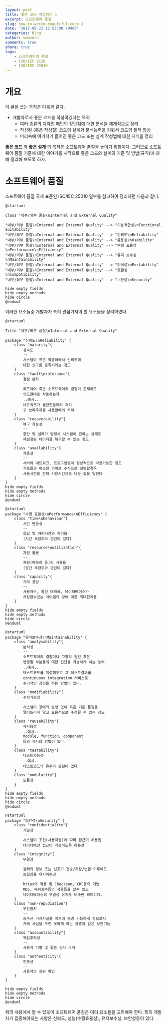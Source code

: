 ```yaml
---
layout: post
title: 좋은 코드 작성하기 1
excerpt: 소프트웨어 품질
slug: how-to-write-beautiful-code-1
date: '2017-05-22 12:53:00 +0900'
categories: blog
author: vomvoru
comments: true
share: true
tags:
    - 소프트웨어의 품질
    - ISO/IEC 9126
    - ISO/IEC 25010
---
```


# 개요
이 글을 쓰는 목적은 다음과 같다.
* 개발자로서 좋은 코드를 작성하겠다는 목적
    * 여러 종류의 디자인 패턴의 장단점에 대한 분석을 체계적으로 정리
    * 작성된 (혹은 작성할) 코드의 설계와 분석능력을 키워서 코드의 질적 향상
    * 머리속에 여기저기 흩어진 좋은 코드 또는 설계 작성법에 대한 지식을 정리


**좋은 코드** 와 **좋은 설계** 의 목적은 소프트웨어 품질을 높이기 위함이다. 그러므로 소프트웨어 품질 기준에 대한 이야기를 시작으로 좋은 코드와 설계의 기준 및 방법(규칙)에 대해 정리해 보도록 하자.

# 소프트웨어 품질
소프트웨어 품질 국제 표준인 ISO/IEC 25010 일부를 참고하여 정리하면 다음과 같다.

```plantuml
@startuml

class "내부/외부 품질\nInternal and External Quality"

"내부/외부 품질\nInternal and External Quality" --> "기능적합성\nFunctional Suitability"
"내부/외부 품질\nInternal and External Quality" --> "신뢰도\nReliability"
"내부/외부 품질\nInternal and External Quality" --> "유용성\nUsability"
"내부/외부 품질\nInternal and External Quality" --> "수행 효율성\nPerformance\nEfficiency"
"내부/외부 품질\nInternal and External Quality" --> "유지 보수성\nMaintainability"
"내부/외부 품질\nInternal and External Quality" --> "이식성\nPortability"
"내부/외부 품질\nInternal and External Quality" --> "호환성\nCompatibility"
"내부/외부 품질\nInternal and External Quality" --> "보안성\nSecurity"

hide empty fields
hide empty methods
hide circle
@enduml
```

이러한 요소들중 개발자가 특히 관심가져야 할 요소들을 정리하였다.

```plantuml
@startuml

Title "내부/외부 품질\nInternal and External Quality"

package "신뢰도\nReliability" {
    class "maturity"{
        성숙도
        --
        시스템이 표준 작동하에서 신뢰도에
        대한 요구를 충족시키는 정도
    }
    class "fault\ntolerance"{
        결점 완화
        --
        하드웨어 혹은 소프트웨어의 결점이 존재하도
        의도한대로 작동하는가
        ..예시..
        네트워크가 불완전할때의 처리
        구 브라우저를 사용할때의 처리
    }
    class "recoverability"{
        복구 가능성
        --
        중단 및 실패가 발생시 시스템이 원하는 상태로
        재설정된 데이터를 복구할 수 있는 정도
    }
    class "availability"{
        가용성
        --
        서버와 네트워크, 프로그램등이 정상적으로 사용가능한 정도
        기동률과 비슷한 의미로 수식으로 설명할경우
        사용시간을 전체 사용시간으로 나눈 값을 말한다
    }
}
hide empty fields
hide empty methods
hide circle
@enduml
```
```plantuml
@startuml
package "수행 효율성\nPerformance\nEfficiency" {
    class "time\nbehaviour"{
        시간 반응성
        --
        응답 및 처리시간과 처리율
        (시간 복잡도와 관련이 깊다)
    }
    class "resource\nutilization"{
        자원 활용
        --
        자원(메모리 등)의 사용율
        (공간 복잡도와 관련이 깊다)
    }
    class "capacity"{
        기억 용량
        --
        사용자수, 통신 대역폭, 데이터베이스가
        저장할수있는 아이템의 양에 대한 최대한계율
    }
}
hide empty fields
hide empty methods
hide circle
@enduml
```
```plantuml
@startuml
package "유지보수성\nMaintainability" {
    class "analysability"{
        분석성
        --
        소프트웨어의 결함이나 고장의 원인 혹은
        변경될 부분들에 대한 진단을 가능하게 하는 능력
        ..예시..
        테스트코드를 작성해두고 그 테스트결과를
        continuous integration 서비스로
        주기적인 점검을 하는 방법이 있다.
    }
    class "modifiability"{
        수정가능성
        --
        시스템이 장애의 발생 없이 혹은 기존 품질을
        떨어뜨리지 않고 효율적으로 수정될 수 있는 정도
    }
    class "reusability"{
        재사용성
        ..예시..
        module, function, component
        등의 재사용 방법이 있다.
    }
    class "testability"{
        테스트가능성
        ..예시..
        테스트코드의 유무와 관련이 있다
    }
    class "modularity"{
        모듈성
    }
}
hide empty fields
hide empty methods
hide circle
@enduml
```
```plantuml
@startuml
package "보안성\nSecurity" {
    class "confidentiality"{
        기밀성
        --
        시스템이 조건(사용자등)에 따라 접근이 허용된
        데이터에만 접근이 가능하도록 하는것
    }
    class "integrity"{
        무결성
        --
        원래의 정보 또는 신호가 전송/저장/변환 이후에도
        동일함을 유지하는것
        --
        https의 적용 및 Checksum, CRC등의 기법
        MD5, 해쉬함수등의 적용등을 할수 있고
        데이터베이스의 무결성 유지도 비슷한 의미이다.
    }
    class "non-repudiation"{
        부인방지
        --
        송수신 거래사실을 이후에 증명 가능하게 함으로서
        거래 사실을 부인 못하게 하는 공증과 같은 보안기능
    }
    class "accountability"{
        책임추적성
        --
        사용자 식별 및 활동 감사 추적
    }
    class "authenticity"{
        인증성
        --
        사용자의 진위 확인
    }
}

hide empty fields
hide empty methods
hide circle
@enduml
```

위의 내용에서 알 수 있듯이 소프트웨어 품질은 여러 요소들을 고려해야 한다.
특히 개발자가 집중해야되는 사항은 신뢰도, 성능(수행효율성), 유지보수성, 보안성등이 있다.
